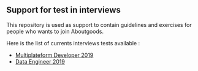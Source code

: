 ## Support for test in interviews

This repository is used as support to contain guidelines and exercises for people who wants to join Aboutgoods.

Here is the list of currents interviews tests available : 
- [Multiplateform Developer 2019](https://aboutgoods.github.io/TestsInterviewsDev/multiplateformDeveloper2019)
- [Data Engineer 2019](https://aboutgoods.github.io/TestsInterviewsDev/testDataEngineer2019)

